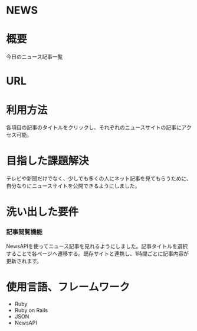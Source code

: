 # NEWS
 
# 概要
今日のニュース記事一覧

# URL


# 利用方法
各項目の記事のタイトルをクリックし、それぞれのニュースサイトの記事にアクセス可能。

# 目指した課題解決
テレビや新聞だけでなく、少しでも多くの人にネット記事を見てもらうために、自分なりにニュースサイトを公開できるようにしました。

# 洗い出した要件
### 記事閲覧機能
NewsAPIを使ってニュース記事を見れるようにしました。記事タイトルを選択することで各ページへ遷移する。既存サイトと連携し、1時間ごとに記事内容が更新されます。

# 使用言語、フレームワーク
- Ruby
- Ruby on Rails
- JSON
- NewsAPI

